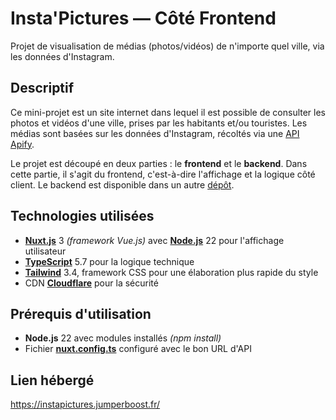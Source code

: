 # Insta'Pictures — Côté Frontend
Projet de visualisation de médias (photos/vidéos) de n'importe quel ville, via les données d'Instagram.

## Descriptif
Ce mini-projet est un site internet dans lequel il est possible de consulter les photos et vidéos d'une ville, prises par les habitants et/ou touristes.
Les médias sont basées sur les données d'Instagram, récoltés via une [API Apify](https://apify.com/apify/instagram-scraper).

Le projet est découpé en deux parties : le **frontend** et le **backend**.
Dans cette partie, il s'agit du frontend, c'est-à-dire l'affichage et la logique côté client. Le backend est disponible dans un autre [dépôt](https://github.com/JumperBoost/InstaPictures-Backend/).

## Technologies utilisées
- [**Nuxt.js**](https://nuxt.com/) 3 _(framework Vue.js)_ avec [**Node.js**](https://nodejs.org/) 22 pour l'affichage utilisateur
- [**TypeScript**](https://www.typescriptlang.org/) 5.7 pour la logique technique
- [**Tailwind**](https://tailwindcss.com/) 3.4, framework CSS pour une élaboration plus rapide du style
- CDN [**Cloudflare**](https://www.cloudflare.com/) pour la sécurité

## Prérequis d'utilisation
- **Node.js** 22 avec modules installés _(npm install)_
- Fichier [**nuxt.config.ts**](nuxt.config.ts) configuré avec le bon URL d'API

## Lien hébergé
https://instapictures.jumperboost.fr/
